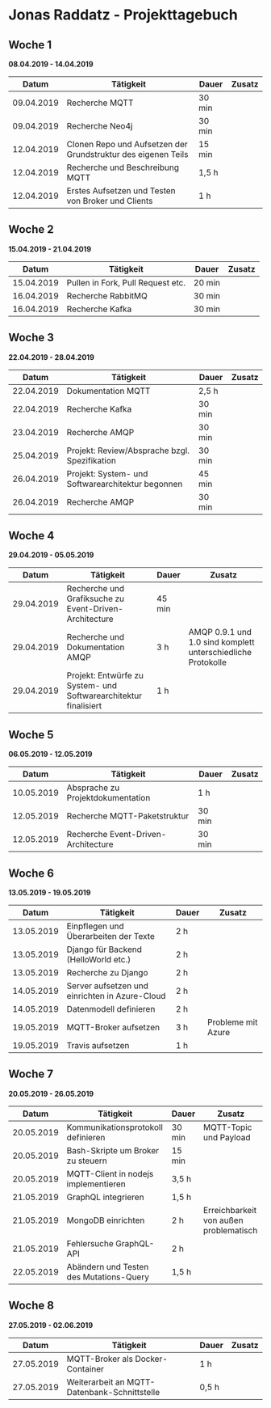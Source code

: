 # Jonas Raddatz - Projekttagebuch

## Woche 1 
__08.04.2019 - 14.04.2019__

| Datum      | Tätigkeit      | Dauer  | Zusatz |
| ---------- | -------------- | ------ | ------ |
| 09.04.2019 | Recherche MQTT | 30 min |        |
| 09.04.2019 | Recherche Neo4j | 30 min |        |
| 12.04.2019 | Clonen Repo und Aufsetzen der Grundstruktur des eigenen Teils | 15 min       |        |
| 12.04.2019 | Recherche und Beschreibung MQTT | 1,5 h      |        |
| 12.04.2019           | Erstes Aufsetzen und Testen von Broker und Clients               | 1 h       |        |

## Woche 2 
__15.04.2019 - 21.04.2019__

| Datum      | Tätigkeit      | Dauer  | Zusatz |
| ---------- | -------------- | ------ | ------ |
|  15.04.2019          | Pullen in Fork, Pull Request etc.               | 20 min       |        |
| 16.04.2019 | Recherche RabbitMQ | 30 min |        |
| 16.04.2019 | Recherche Kafka | 30 min |        |

## Woche 3 
__22.04.2019 - 28.04.2019__

| Datum      | Tätigkeit      | Dauer  | Zusatz |
| ---------- | -------------- | ------ | ------ |
| 22.04.2019 | Dokumentation MQTT | 2,5 h |        |
| 22.04.2019 | Recherche Kafka | 30 min |        |
| 23.04.2019 | Recherche AMQP | 30 min |        |
| 25.04.2019 | Projekt: Review/Absprache bzgl. Spezifikation | 30 min |        |
| 26.04.2019 | Projekt: System- und Softwarearchitektur begonnen | 45 min |        |
| 26.04.2019 | Recherche AMQP | 30 min |        |


## Woche 4 
__29.04.2019 - 05.05.2019__

| Datum      | Tätigkeit      | Dauer  | Zusatz |
| ---------- | -------------- | ------ | ------ |
| 29.04.2019 | Recherche und Grafiksuche zu Event-Driven-Architecture | 45 min |        |
| 29.04.2019 | Recherche und Dokumentation AMQP | 3 h | AMQP 0.9.1 und 1.0 sind komplett unterschiedliche Protokolle |
| 29.04.2019 | Projekt: Entwürfe zu System- und Softwarearchitektur finalisiert | 1 h |        |

## Woche 5

__06.05.2019 - 12.05.2019__

| Datum      | Tätigkeit      | Dauer  | Zusatz |
| ---------- | -------------- | ------ | ------ |
| 10.05.2019 | Absprache zu Projektdokumentation   | 1 h    |        |
| 12.05.2019 | Recherche MQTT-Paketstruktur        | 30 min |        |
| 12.05.2019 | Recherche Event-Driven-Architecture | 30 min |        |

## Woche 6

__13.05.2019 - 19.05.2019__

| Datum      | Tätigkeit      | Dauer  | Zusatz |
| ---------- | -------------- | ------ | ------ |
| 13.05.2019 | Einpflegen und Überarbeiten der Texte | 2 h   |        |
| 13.05.2019 | Django für Backend (HelloWorld etc.) | 2 h   |        |
| 13.05.2019 | Recherche zu Django | 2 h |        |
| 14.05.2019 | Server aufsetzen und einrichten in Azure-Cloud | 2 h |        |
| 14.05.2019 | Datenmodell definieren | 2 h |        |
| 19.05.2019 | MQTT-Broker aufsetzen | 3 h | Probleme mit Azure |
| 19.05.2019 | Travis aufsetzen | 1 h |        |


## Woche 7

__20.05.2019 - 26.05.2019__

| Datum      | Tätigkeit      | Dauer  | Zusatz |
| ---------- | -------------- | ------ | ------ |
| 20.05.2019 | Kommunikationsprotokoll definieren | 30 min | MQTT-Topic und Payload |
| 20.05.2019 | Bash-Skripte um Broker zu steuern | 15 min |        |
| 20.05.2019 | MQTT-Client in nodejs implementieren | 3,5 h |  |
| 21.05.2019 | GraphQL integrieren                     | 1,5 h | |
| 21.05.2019 | MongoDB einrichten                      | 2 h | Erreichbarkeit von außen problematisch |
| 21.05.2019 | Fehlersuche GraphQL-API | 2 h | |
| 22.05.2019 | Abändern und Testen des Mutations-Query | 1,5 h | |


## Woche 8

__27.05.2019 - 02.06.2019__

| Datum      | Tätigkeit      | Dauer  | Zusatz |
| ---------- | -------------- | ------ | ------ |
| 27.05.2019 | MQTT-Broker als Docker-Container | 1 h |  |
| 27.05.2019 | Weiterarbeit an MQTT-Datenbank-Schnittstelle | 0,5 h | |
